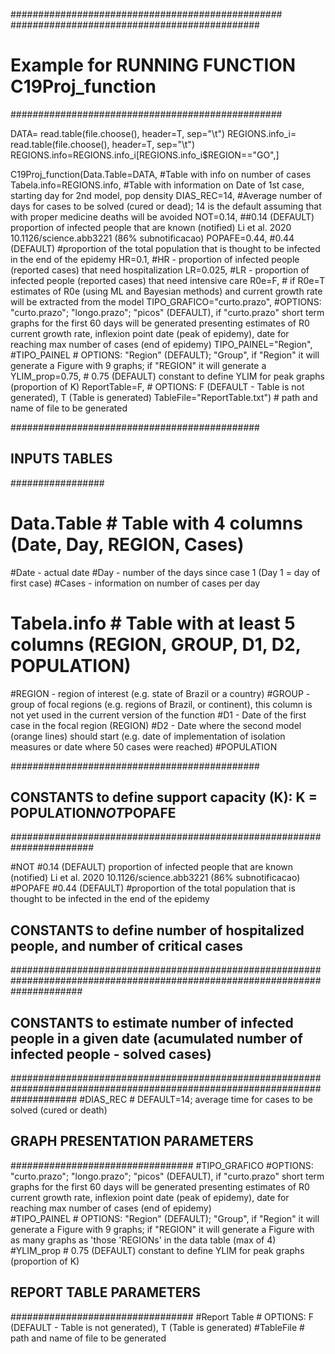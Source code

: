 #################################################
#############################################
# Example for RUNNING FUNCTION C19Proj_function
#################################################

DATA= read.table(file.choose(), header=T, sep="\t")
REGIONS.info_i= read.table(file.choose(), header=T, sep="\t")
REGIONS.info=REGIONS.info_i[REGIONS.info_i$REGION=="GO",]


C19Proj_function(Data.Table=DATA,               #Table with info on number of cases
                 Tabela.info=REGIONS.info,      #Table with information on Date of 1st case, starting day for 2nd model, pop density 
                 DIAS_REC=14,                   #Average number of days for cases to be solved (cured or dead); 14 is the default assuming that with proper medicine deaths will be avoided 
                 NOT=0.14,                      ##0.14 (DEFAULT) proportion of infected people that are known (notified) Li et al. 2020 10.1126/science.abb3221 (86% subnotificacao)
                 POPAFE=0.44,                   #0.44 (DEFAULT) #proportion of the total population that is thought to be infected in the end of the epidemy
                 HR=0.1,                        #HR - proportion of infected people (reported cases) that need hospitalization
                 LR=0.025,                      #LR - proportion of infected people (reported cases) that need intensive care
                 R0e=F,                         # if R0e=T estimates of R0e (using ML and Bayesian methods) and current growth rate will be extracted from the model 
                 TIPO_GRAFICO="curto.prazo",    #OPTIONS: "curto.prazo"; "longo.prazo"; "picos" (DEFAULT), if "curto.prazo" short term graphs for the first 60 days will be generated presenting estimates of R0 current growth rate, inflexion point date (peak of epidemy), date for reaching max number of cases (end of epidemy)
                 TIPO_PAINEL="Region",         #TIPO_PAINEL # OPTIONS: "Region" (DEFAULT); "Group", if "Region" it will generate a Figure with 9 graphs; if "REGION" it will generate a 
                 YLIM_prop=0.75,               # 0.75 (DEFAULT) constant to define YLIM for peak graphs (proportion of K)
                 ReportTable=F,                # OPTIONS: F (DEFAULT - Table is not generated), T (Table is generated)
                 TableFile="ReportTable.txt")  # path and name of file to be generated
  

#############################################

## INPUTS TABLES
#################
# Data.Table # Table with 4 columns (Date,	Day,	REGION,	Cases)
#Date - actual date
#Day - number of the days since case 1 (Day 1 = day of first case) 
#Cases - information on number of cases per day

# Tabela.info # Table with at least 5 columns (REGION, GROUP, D1, D2, POPULATION)
#REGION - region of interest (e.g. state of Brazil or a country)
#GROUP - group of focal regions (e.g. regions of Brazil, or continent), this column is not yet used in the current version of the function
#D1 - Date of the first case in the focal region (REGION)
#D2 - Date where the second model (orange lines) should start (e.g. date of implementation of isolation measures or date where 50 cases were reached)
#POPULATION

#############################################
## CONSTANTS to define support capacity (K): K = POPULATION*NOT*POPAFE
#######################################################################

#NOT #0.14 (DEFAULT) proportion of infected people that are known (notified) Li et al. 2020 10.1126/science.abb3221 (86% subnotificacao)
#POPAFE #0.44 (DEFAULT) #proportion of the total population that is thought to be infected in the end of the epidemy  


## CONSTANTS to define number of hospitalized people, and number of critical cases
#############################################################################################################################



## CONSTANTS to estimate number of infected people in a given date (acumulated number of infected people - solved cases)
############################################################################################################################
#DIAS_REC # DEFAULT=14; average time for cases to be solved (cured or death)

## GRAPH PRESENTATION PARAMETERS
#################################
#TIPO_GRAFICO #OPTIONS: "curto.prazo"; "longo.prazo"; "picos" (DEFAULT), if "curto.prazo" short term graphs for the first 60 days will be generated presenting estimates of R0 current growth rate, inflexion point date (peak of epidemy), date for reaching max number of cases (end of epidemy)  
#TIPO_PAINEL # OPTIONS: "Region" (DEFAULT); "Group", if "Region" it will generate a Figure with 9 graphs; if "REGION" it will generate a Figure with as many graphs as 'those 'REGIONs' in the data table (max of 4) 
#YLIM_prop # 0.75 (DEFAULT) constant to define YLIM for peak graphs (proportion of K) 

## REPORT TABLE PARAMETERS
#################################
#Report Table # OPTIONS: F (DEFAULT - Table is not generated), T (Table is generated)
#TableFile # path and name of file to be generated
